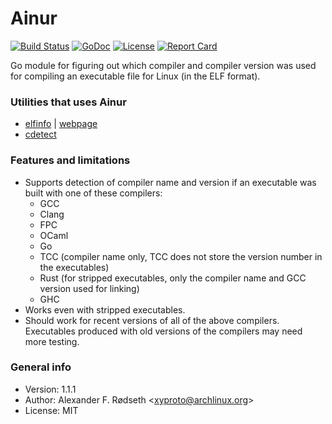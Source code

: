 # Ainur

[![Build Status](https://travis-ci.org/xyproto/ainur.svg?branch=master)](https://travis-ci.org/xyproto/ainur) [![GoDoc](https://godoc.org/github.com/xyproto/ainur?status.svg)](http://godoc.org/github.com/xyproto/ainur) [![License](http://img.shields.io/badge/license-MIT-green.svg?style=flat)](https://raw.githubusercontent.com/xyproto/ainur/master/LICENSE) [![Report Card](https://img.shields.io/badge/go_report-A+-brightgreen.svg?style=flat)](http://goreportcard.com/report/xyproto/ainur)

Go module for figuring out which compiler and compiler version was used for compiling an executable file for Linux (in the ELF format).

### Utilities that uses Ainur

* [elfinfo](https://github.com/xyproto/elfinfo) | [webpage](https://elfinfo.roboticoverlords.org)
* [cdetect](https://github.com/xyproto/cdetect)

### Features and limitations

* Supports detection of compiler name and version if an executable was built with one of these compilers:
  * GCC
  * Clang
  * FPC
  * OCaml
  * Go
  * TCC (compiler name only, TCC does not store the version number in the executables)
  * Rust (for stripped executables, only the compiler name and GCC version used for linking)
  * GHC
* Works even with stripped executables.
* Should work for recent versions of all of the above compilers. Executables produced with old versions of the compilers may need more testing.

### General info

* Version: 1.1.1
* Author: Alexander F. Rødseth &lt;xyproto@archlinux.org&gt;
* License: MIT
